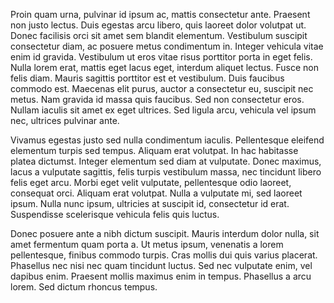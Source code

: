 <!-- title: "Proin Quam" -->
<!-- Modified for gomks to be used with Go templates parser. -->
Proin quam urna, pulvinar id ipsum ac, mattis consectetur ante. Praesent
non justo lectus. Duis egestas arcu libero, quis laoreet dolor volutpat
ut. Donec facilisis orci sit amet sem blandit elementum. Vestibulum
suscipit consectetur diam, ac posuere metus condimentum in. Integer
vehicula vitae enim id gravida. Vestibulum ut eros vitae risus porttitor
porta in eget felis. Nulla lorem erat, mattis eget lacus eget, interdum
aliquet lectus. Fusce non felis diam. Mauris sagittis porttitor est et
vestibulum. Duis faucibus commodo est. Maecenas elit purus, auctor a
consectetur eu, suscipit nec metus. Nam gravida id massa quis faucibus.
Sed non consectetur eros. Nullam iaculis sit amet ex eget ultrices. Sed
ligula arcu, vehicula vel ipsum nec, ultrices pulvinar ante.

Vivamus egestas justo sed nulla condimentum iaculis. Pellentesque
eleifend elementum turpis sed tempus. Aliquam erat volutpat. In hac
habitasse platea dictumst. Integer elementum sed diam at vulputate.
Donec maximus, lacus a vulputate sagittis, felis turpis vestibulum
massa, nec tincidunt libero felis eget arcu. Morbi eget velit vulputate,
pellentesque odio laoreet, consequat orci. Aliquam erat volutpat. Nulla
a vulputate mi, sed laoreet ipsum. Nulla nunc ipsum, ultricies at
suscipit id, consectetur id erat. Suspendisse scelerisque vehicula felis
quis luctus.

Donec posuere ante a nibh dictum suscipit. Mauris interdum dolor nulla,
sit amet fermentum quam porta a. Ut metus ipsum, venenatis a lorem
pellentesque, finibus commodo turpis. Cras mollis dui quis varius
placerat. Phasellus nec nisi nec quam tincidunt luctus. Sed nec
vulputate enim, vel dapibus enim. Praesent mollis maximus enim in
tempus. Phasellus a arcu lorem. Sed dictum rhoncus tempus.
